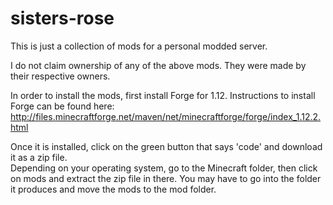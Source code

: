 # sisters-rose
This is just a collection of mods for a personal modded server.

I do not claim ownership of any of the above mods.  They were made by their respective owners.

In order to install the mods, first install Forge for 1.12.
Instructions to install Forge can be found here: http://files.minecraftforge.net/maven/net/minecraftforge/forge/index_1.12.2.html

Once it is installed, click on the green button that says 'code' and download it as a zip file.  
Depending on your operating system, go to the Minecraft folder, then click on mods and extract the zip file in there.  You may have to go into the folder it produces and move the mods to the mod folder.
